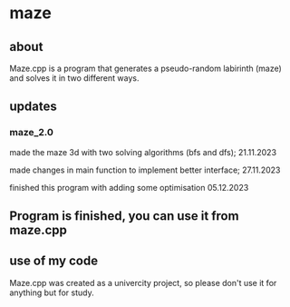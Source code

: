 # maze

## about

Maze.cpp is a program that generates a pseudo-random labirinth (maze) and solves it in two different ways.

## updates

### maze_2.0
made the maze 3d with two solving algorithms (bfs and dfs);
21.11.2023

made changes in main function to implement better interface;
27.11.2023

finished this program with adding some optimisation
05.12.2023

## Program is finished, you can use it from maze.cpp

## use of my code

Maze.cpp was created as a univercity project, so please don't use it for anything but for study.
